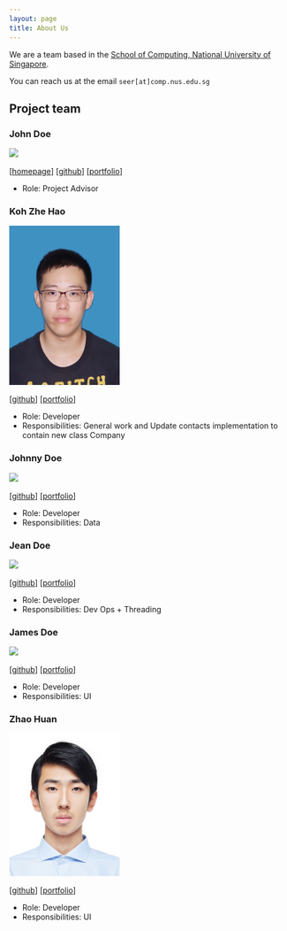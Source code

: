 ```yaml
---
layout: page
title: About Us
---
```


We are a team based in the [School of Computing, National University of Singapore](http://www.comp.nus.edu.sg).

You can reach us at the email `seer[at]comp.nus.edu.sg`

## Project team

### John Doe

<img src="images/johndoe.png" width="200px">

[[homepage](http://www.comp.nus.edu.sg/~damithch)]
[[github](https://github.com/johndoe)]
[[portfolio](team/johndoe.md)]

* Role: Project Advisor

### Koh Zhe Hao

<img src="images/koh-zhe-hao.png" width="200px">

[[github](http://github.com/koh-zhe-hao)]
[[portfolio](team/koh-zhe-hao.md)]

* Role: Developer
* Responsibilities: General work and Update contacts implementation to contain new class Company

### Johnny Doe

<img src="images/johndoe.png" width="200px">

[[github](http://github.com/johndoe)] [[portfolio](team/johndoe.md)]

* Role: Developer
* Responsibilities: Data

### Jean Doe

<img src="images/johndoe.png" width="200px">

[[github](http://github.com/johndoe)]
[[portfolio](team/johndoe.md)]

* Role: Developer
* Responsibilities: Dev Ops + Threading

### James Doe

<img src="images/johndoe.png" width="200px">

[[github](http://github.com/johndoe)]
[[portfolio](team/johndoe.md)]

* Role: Developer
* Responsibilities: UI

### Zhao Huan

<img src="images/zhaohuanqdcn.png" width="200px">

[[github](http://github.com/zhaohuanqdcn)]
[[portfolio](team/zhao-huan.md)]

* Role: Developer
* Responsibilities: UI
